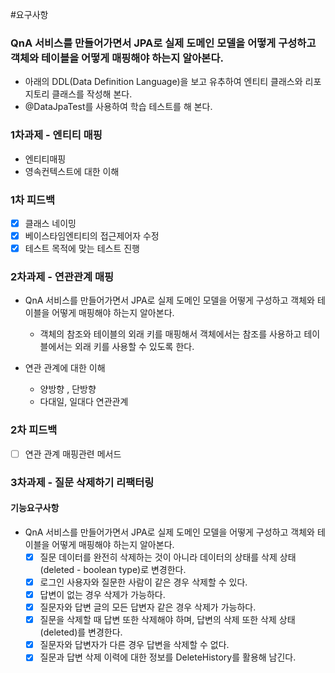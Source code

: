 
#요구사항
### QnA 서비스를 만들어가면서 JPA로 실제 도메인 모델을 어떻게 구성하고 객체와 테이블을 어떻게 매핑해야 하는지 알아본다.

- 아래의 DDL(Data Definition Language)을 보고 유추하여 엔티티 클래스와 리포지토리 클래스를 작성해 본다.
- @DataJpaTest를 사용하여 학습 테스트를 해 본다.


### 1차과제 - 엔티티 매핑
- 엔티티매핑
- 영속컨텍스트에 대한 이해

### 1차 피드백
- [x] 클래스 네이밍
- [x] 베이스타임엔티티의 접근제어자 수정
- [x] 테스트 목적에 맞는 테스트 진행

### 2차과제 - 연관관계 매핑
- QnA 서비스를 만들어가면서 JPA로 실제 도메인 모델을 어떻게 구성하고 객체와 테이블을 어떻게 매핑해야 하는지 알아본다.
    - 객체의 참조와 테이블의 외래 키를 매핑해서 객체에서는 참조를 사용하고 테이블에서는 외래 키를 사용할 수 있도록 한다.

- 연관 관계에 대한 이해
    - 양방향 , 단방향
    - 다대일, 일대다 연관관계
  
### 2차 피드백
- [ ] 연관 관계 매핑관련 메서드

### 3차과제 - 질문 삭제하기 리팩터링

#### 기능요구사항
- QnA 서비스를 만들어가면서 JPA로 실제 도메인 모델을 어떻게 구성하고 객체와 테이블을 어떻게 매핑해야 하는지 알아본다.
  - [x] 질문 데이터를 완전히 삭제하는 것이 아니라 데이터의 상태를 삭제 상태(deleted - boolean type)로 변경한다.
  - [x] 로그인 사용자와 질문한 사람이 같은 경우 삭제할 수 있다.
  - [x] 답변이 없는 경우 삭제가 가능하다.
  - [x] 질문자와 답변 글의 모든 답변자 같은 경우 삭제가 가능하다.
  - [x] 질문을 삭제할 때 답변 또한 삭제해야 하며, 답변의 삭제 또한 삭제 상태(deleted)를 변경한다.
  - [x] 질문자와 답변자가 다른 경우 답변을 삭제할 수 없다.
  - [x] 질문과 답변 삭제 이력에 대한 정보를 DeleteHistory를 활용해 남긴다.